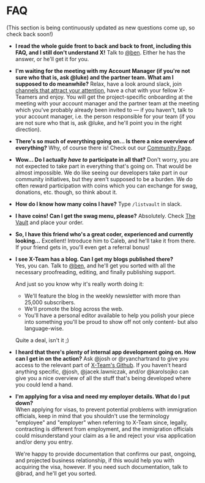 # FAQ

\(This section is being continuously updated as new questions come up, so check back soon!\)

* **I read the whole guide front to back and back to front, including this FAQ, and I still don't understand X!** Talk to [@ben](https://x-team.slack.com/messages/D23Q0MCQ6). Either he has the answer, or he'll get it for you.
* **I'm waiting for the meeting with my Account Manager \(if you're not sure who that is, ask @luke\) and the partner team. What am I supposed to do meanwhile?** Relax, have a look around slack, join [channels that attract your attention](https://x-team.com/missions/slack/), have a chat with your fellow X-Teamers and enjoy. You will get the project-specific onboarding at the meeting with your account manager and the partner team at the meeting which you've probably already been invited to — if you haven't, talk to your account manager, i.e. the person responsible for your team \(if you are not sure who that is, ask @luke, and he'll point you in the right direction\).
* **There's so much of everything going on... Is there a nice overview of everything?** Why, of course there is! Check out our [Community Page]().
* **Wow... Do I actually** _**have to**_ **participate in all that?** Don't worry, you are not expected to take part in everything that's going on. That would be almost impossible. We do like seeing our developers take part in our community initiatives, but they aren't supposed to be a burden. We do often reward participation with coins which you can exchange for swag, donations, etc. though, so think about it.
* **How do I know how many coins I have?** Type `/listvault` in slack.
* **I have coins! Can I get the swag menu, please?** Absolutely. Check [The Vault](https://x-team.com/vault/) and place your order.
* **So, I have this friend who's a great coder, experienced and currently looking...** Excellent! Introduce him to Caleb, and he'll take it from there. If your friend gets in, you'll even get a referral bonus!
* **I see X-Team has a blog. Can I get my blogs published there?**  
  Yes, you can. Talk to [@ben](https://x-team.slack.com/messages/D23Q0MCQ6), and he'll get you sorted with all the necessary proofreading, editing, and finally publishing support.

  And just so you know why it's really worth doing it:

  * We'll feature the blog in the weekly newsletter with more than 25,000 subscribers.
  * We'll promote the blog across the web.
  * You'll have a personal editor available to help you polish your piece into something you'll be proud to show off not only content- but also language-wise.

  Quite a deal, isn't it ;\)

* **I heard that there's plenty of internal app development going on. How can I get in on the action?** Ask @josh or @ryanchartrand to give you access to the relevant part of [X-Team's Github](https://github.com/x-team/). If you haven't heard anything specific, @josh, @jacek.lawniczak, and/or @karolsojko can give you a nice overview of all the stuff that's being developed where you could lend a hand.
* **I'm applying for a visa and need my employer details. What do I put down?**   
  When applying for visas, to prevent potential problems with immigration officials, keep in mind that you shouldn't use the terminology "employee" and "employer" when referring to X-Team since, legally, contracting is different from employment, and the immigration officials could misunderstand your claim as a lie and reject your visa application and/or deny you entry.

  We're happy to provide documentation that confirms our past, ongoing, and projected business relationship, if this would help you with acquiring the visa, however. If you need such documentation, talk to @brad, and he'll get you sorted.
